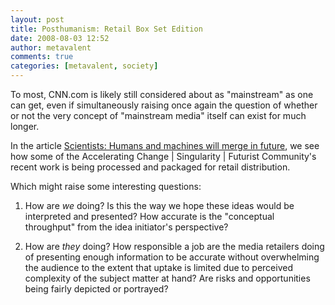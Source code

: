 ```yaml
---
layout: post
title: Posthumanism: Retail Box Set Edition
date: 2008-08-03 12:52
author: metavalent
comments: true
categories: [metavalent, society]
---
```

To most, CNN.com is likely still considered about as "mainstream" as one can get, even if simultaneously raising once again the question of whether or not the very concept of "mainstream media" itself can exist for much longer.

In the article <a href="http://edition.cnn.com/2008/TECH/07/15/bio.tech/?imw=Y&amp;iref=mpstoryemail">Scientists: Humans and machines will merge in future</a>, we see how some of the Accelerating Change | Singularity | Futurist Community's recent work is being processed and packaged for retail distribution.

Which might raise some interesting questions:<ol><li>How are <i>we</i> doing? Is this the way we hope these ideas would be interpreted and presented? How accurate is the "conceptual throughput" from the idea initiator's perspective?</li>
<li>How are <i>they</i> doing? How responsible a job are the media retailers doing of presenting enough information to be accurate without overwhelming the audience to the extent that uptake is limited due to perceived complexity of the subject matter at hand? Are risks and opportunities being fairly depicted or portrayed?</li></ol>
